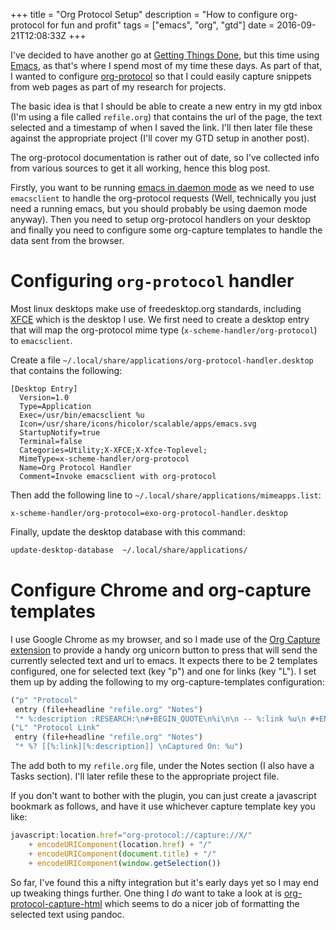 +++
title = "Org Protocol Setup"
description = "How to configure org-protocol for fun and profit"
tags = ["emacs", "org", "gtd"]
date = 2016-09-21T12:08:33Z
+++

I've decided to have another go at [Getting Things Done](http://gettingthingsdone.com/), but this time
using [Emacs](https://www.gnu.org/software/emacs/), as that's where I spend most of my time these days. As
part of that, I wanted to configure [org-protocol](http://orgmode.org/worg/org-contrib/org-protocol.html) so that I could
easily capture snippets from web pages as part of my research for projects.

The basic idea is that I should be able to create a new entry in my
gtd inbox (I'm using a file called `refile.org`) that contains the url
of the page, the text selected and a timestamp of when I saved the
link. I'll then later file these against the appropriate project (I'll
cover my GTD setup in another post).

The org-protocol documentation is rather out of date, so I've
collected info from various sources to get it all working, hence this
blog post.

Firstly, you want to be running [emacs in daemon mode](https://www.emacswiki.org/emacs/EmacsAsDaemon) as we need to use
`emacsclient` to handle the org-protocol requests (Well, technically you
just need a running emacs, but you should probably be using daemon
mode anyway). Then you need to setup org-protocol handlers on your
desktop and finally you need to configure some org-capture templates
to handle the data sent from the browser.

# Configuring `org-protocol` handler<a id="orgheadline1"></a>

Most linux desktops make use of freedesktop.org standards, including
[XFCE](https://www.xfce.org/) which is the desktop I use. We first need to create a desktop
entry that will map the org-protocol mime type
(`x-scheme-handler/org-protocol`) to `emacsclient`.

Create a file
`~/.local/share/applications/org-protocol-handler.desktop` that contains
the following:

```:export
[Desktop Entry]
  Version=1.0
  Type=Application
  Exec=/usr/bin/emacsclient %u
  Icon=/usr/share/icons/hicolor/scalable/apps/emacs.svg
  StartupNotify=true
  Terminal=false
  Categories=Utility;X-XFCE;X-Xfce-Toplevel;
  MimeType=x-scheme-handler/org-protocol
  Name=Org Protocol Handler
  Comment=Invoke emacsclient with org-protocol
```

Then add the following line to
`~/.local/share/applications/mimeapps.list`:

```:export
x-scheme-handler/org-protocol=exo-org-protocol-handler.desktop
```

Finally, update the desktop database with this command:

```sh
update-desktop-database  ~/.local/share/applications/
```

# Configure Chrome and org-capture templates<a id="orgheadline2"></a>

I use Google Chrome as my browser, and so I made use of the [Org
Capture extension](https://github.com/sprig/org-capture-extension) to provide a handy org unicorn button to press
that will send the currently selected text and url to emacs. It
expects there to be 2 templates configured, one for selected text
(key "p") and one for links (key "L"). I set them up by adding the
following to my org-capture-templates configuration:

```lisp
("p" "Protocol"
 entry (file+headline "refile.org" "Notes")
 "* %:description :RESEARCH:\n#+BEGIN_QUOTE\n%i\n\n -- %:link %u\n #+END_QUOTE\n\n%?")
("L" "Protocol Link"
 entry (file+headline "refile.org" "Notes")
 "* %? [[%:link][%:description]] \nCaptured On: %u")
```

The add both to my `refile.org` file, under the Notes section (I also
have a Tasks section). I'll later refile these to the appropriate
project file.

If you don't want to bother with the plugin, you can just create a
javascript bookmark as follows, and have it use whichever capture
template key you like:

```javascript
javascript:location.href="org-protocol://capture://X/"
    + encodeURIComponent(location.href) + "/"
    + encodeURIComponent(document.title) + "/"
    + encodeURIComponent(window.getSelection())
```

So far, I've found this a nifty integration but it's early days yet so
I may end up tweaking things further. One thing I *do* want to take a
look at is [org-protocol-capture-html](https://github.com/alphapapa/org-protocol-capture-html) which seems to do a nicer job of
formatting the selected text using pandoc.
